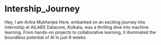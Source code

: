 # Intership_Journey
Hey, I am Aritra Mukherjee Here. embarked on an exciting journey into internship at AILABS Datacore, Kolkata, was a thrilling dive into machine learning. From hands-on projects to collaborative learning, it illuminated the boundless potential of AI in just 8 weeks.

